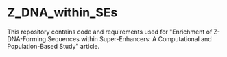 # Z_DNA_within_SEs
This repository contains code and requirements used for "Enrichment of Z-DNA-Forming Sequences within Super-Enhancers: A Computational and Population-Based Study" article.
